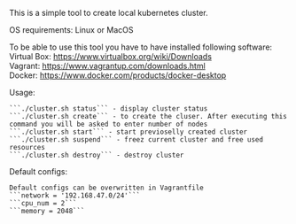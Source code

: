 This is a simple tool to create local kubernetes cluster.

OS requirements: Linux or MacOS

To be able to use this tool you have to have installed following software:
Virtual Box: https://www.virtualbox.org/wiki/Downloads  
Vagrant: https://www.vagrantup.com/downloads.html  
Docker: https://www.docker.com/products/docker-desktop  

Usage:

    ```./cluster.sh status``` - display cluster status  
    ```./cluster.sh create``` - to create the cluser. After executing this command you will be asked to enter number of nodes  
    ```./cluster.sh start``` - start previoselly created cluster  
    ```./cluster.sh suspend``` - freez current cluster and free used resources  
    ```./cluster.sh destroy``` - destroy cluster  



Default configs:

    Default configs can be overwritten in Vagrantfile  
    ```network = '192.168.47.0/24'```  
    ```cpu_num = 2```  
    ```memory = 2048```  

